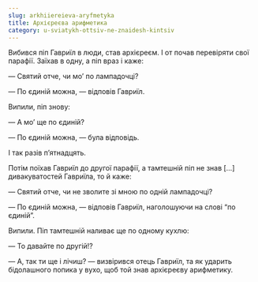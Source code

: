 ```yaml
---
slug: arkhiiereieva-aryfmetyka
title: Архієреєва арифметика
category: u-sviatykh-ottsiv-ne-znaidesh-kintsiv
---
```

Вибився піп Гавриїл в люди, став архієреєм. І от почав перевіряти свої парафії. Заїхав в одну, а піп враз і каже:

— Святий отче, чи мо’ по лампадочці?

— По єдиній можна, — відповів Гавриїл.

Випили, піп знову:

— А мо’ ще по єдиній?

— По єдиній можна, — була відповідь.

І так разів п’ятнадцять.

Потім поїхав Гавриїл до другої парафії, а тамтешній піп не знав […] дивакуватостей Гавриїла, то й каже:

— Святий отче, чи не зволите зі мною по одній лампадочці?

— По єдиній можна, — відповів Гавриїл, наголошуючи на слові “по єдиній”.

Випили. Піп тамтешній наливає ще по одному кухлю:

— То давайте по другій!?

— А, так ти ще і лічиш? — визвірився отець Гавриїл, та як ударить бідолашного попика у вухо, щоб той знав архієреєву арифметику.
